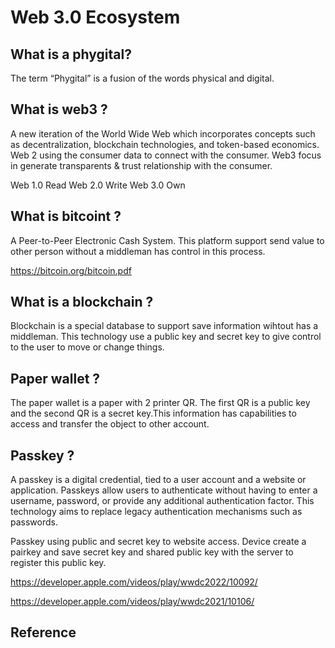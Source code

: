 # Web 3.0 Ecosystem 

## What is a phygital?

The term “Phygital” is a fusion of the words physical and digital.

## What is web3 ? 

A new iteration of the World Wide Web which incorporates concepts such as decentralization, blockchain technologies, and token-based economics. Web 2 using the consumer data to connect with the consumer. Web3 focus in generate transparents & trust relationship with the consumer. 

Web 1.0  Read 
Web 2.0  Write
Web 3.0  Own 

## What is bitcoint ?

A Peer-to-Peer Electronic Cash System. This platform support send value to other person without a middleman has control in this process. 

https://bitcoin.org/bitcoin.pdf

## What is a blockchain ? 

Blockchain is a special database to support save information wihtout has a middleman. This technology use a public key and secret key to give control to the user to move or change things. 

## Paper wallet ? 

The paper wallet is a paper with 2 printer QR. The first QR is a public key and the second QR is a secret key.This information has capabilities to access and transfer the object to other account.


## Passkey ?

A passkey is a digital credential, tied to a user account and a website or application. Passkeys allow users to authenticate without having to enter a username, password, or provide any additional authentication factor. This technology aims to replace legacy authentication mechanisms such as passwords.

Passkey using public and secret key to website access. Device create a pairkey and save secret key and shared public key with the server to register this public key. 

https://developer.apple.com/videos/play/wwdc2022/10092/

https://developer.apple.com/videos/play/wwdc2021/10106/


## Reference 






